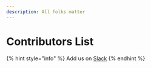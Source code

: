 ```yaml
---
description: All folks matter
---
```


# Contributors List

{% hint style="info" %}
Add us on [Slack](https://join.slack.com/t/ssiuitraining/shared_invite/zt-f3l19teq-dycRfzKSOUhSRu_b9~63Iw)
{% endhint %}



